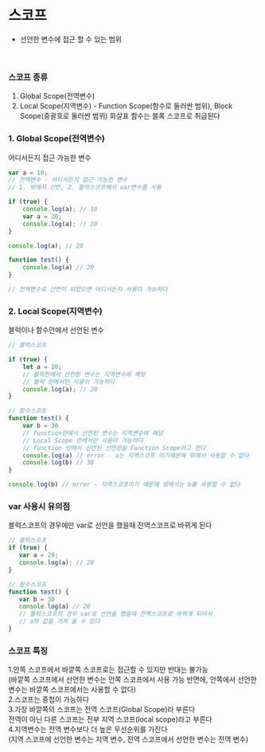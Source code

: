 # 스코프

- 선언한 변수에 접근 할 수 있는 범위
<br>

### 스코프 종류
1. Global Scope(전역변수)<br>
2. Local Scope(지역변수) - Function Scope(함수로 둘러싼 범위),
Block Scope(중괄호로 둘러싼 범위)
화살표 함수는 블록 스코프로 취급된다


### 1. Global Scope(전역변수)
어디서든지 접근 가능한 변수

```javascript
var a = 10; 
// 전역변수 - 어디서든지 접근 가능한 변수
// 1. 밖에서 선언, 2. 블럭스코프에서 var변수를 사용

if (true) {
	console.log(a); // 10
	var a = 20;
    console.log(a); // 20
}

console.log(a); // 20

function test() {
	console.log(a) // 20
}

// 전역변수로 선언이 되었으면 어디서든지 사용이 가능하다
```

### 2. Local Scope(지역변수)
블럭이나 함수안에서 선언된 변수

```javascript
// 블럭스코프

if (true) {
	let a = 20;
  	// 블럭안에서 선언한 변수는 지역변수에 해당
  	// 블럭 안에서만 사용이 가능하다 
    console.log(a); // 20
}

// 함수스코프
function test() {
	var b = 30 
    // function안에서 선언된 변수는 지역변수에 해당 
    // Local Scope 안에서만 사용이 가능하다
    // function 안에서 선언된 선언문을 Function Scope라고 한다
	console.log(a) // error - a는 지역스코프 이기때문에 밖에서 사용할 수 없다
  	console.log(b) // 30
}

console.log(b) // error - 지역스코프이기 때문에 밖에서는 b를 사용할 수 없다
```

### var 사용시 유의점

블럭스코프의 경우에만 var로 선언을 했을때 전역스코프로 바뀌게 된다

 ```javascript
 // 블럭스코프
if (true) {
	var a = 20;
    console.log(a); // 20
}

// 함수스코프
function test() {
	var b = 30 
	console.log(a) // 20
  	// 블럭스코프의 경우 var로 선언을 했을때 전역스코프로 바뀌게 되어서
  	// a의 값을 가져 올 수 있다
}
 ```
### 스코프 특징

1.안쪽 스코프에서 바깥쪽 스코프로는 접근할 수 있지만 반대는 불가능<br>
(바깥쪽 스코프에서 선언한 변수는 안쪽 스코프에서 사용 가능
반면에, 안쪽에서 선언한 변수는 바깥쪽 스코프에서는 사용할 수 없다)<br>
2.스코프는 중첩이 가능하다<br>
3.가장 바깥쪽의 스코프는 전역 스코프(Global Scope)라 부른다<br>
전역이 아닌 다른 스코프는 전부 지역 스코프(local scope)라고 부른다<br>
4.지역변수는 전역 변수보다 더 높은 우선순위를 가진다<br>
(지역 스코프에 선언한 변수는 지역 변수, 전역 스코프에서 선언한 변수는 전역 변수)
